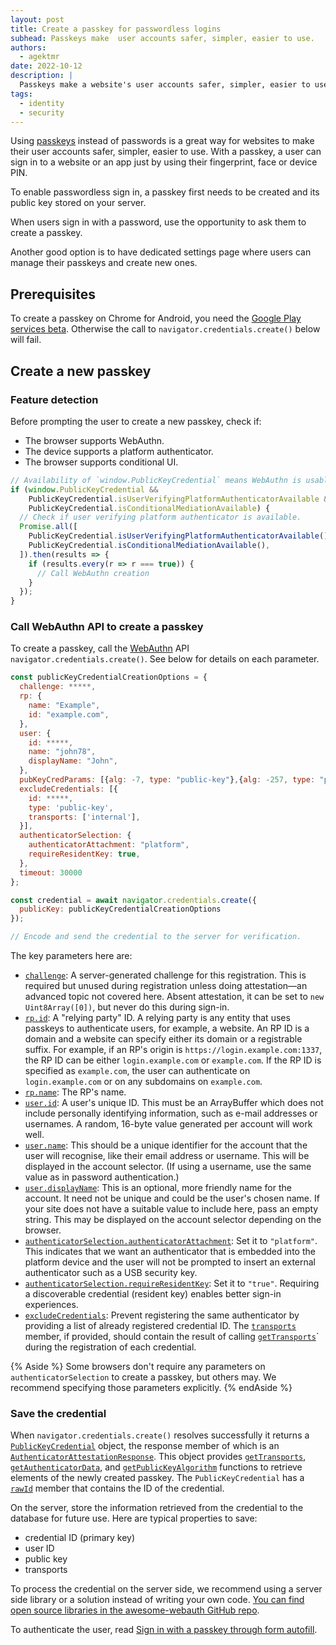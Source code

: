 ```yaml
---
layout: post
title: Create a passkey for passwordless logins
subhead: Passkeys make  user accounts safer, simpler, easier to use.
authors:
  - agektmr
date: 2022-10-12
description: |
  Passkeys make a website's user accounts safer, simpler, easier to use and passwordless. This article discusses how to allow users to create passkeys for your website.
tags:
  - identity
  - security
---
```


Using [passkeys](https://developers.google.com/identity/passkeys) instead of
passwords is a great way for websites to make their user accounts safer,
simpler, easier to use. With a passkey, a user can sign in to a
website or an app just by using their fingerprint, face or device PIN.

To enable passwordless sign in, a passkey first needs to be created and its public key stored on your server.

When users sign in with a password, use the opportunity to ask them to create a passkey.

Another good option is to have dedicated settings page where users can manage their passkeys and create new ones.

## Prerequisites

To create a passkey on Chrome for Android, you need the
[Google Play services beta](https://developers.google.com/android/guides/beta-program).
Otherwise the call to `navigator.credentials.create()` below will fail.

## Create a new passkey

### Feature detection

Before prompting the user to create a new passkey, check if:

-   The browser supports WebAuthn.
-   The device supports a platform authenticator.
-   The browser supports conditional UI.

```js
// Availability of `window.PublicKeyCredential` means WebAuthn is usable.
if (window.PublicKeyCredential &&
    PublicKeyCredential.isUserVerifyingPlatformAuthenticatorAvailable &&
    PublicKeyCredential.​​isConditionalMediationAvailable) {
  // Check if user verifying platform authenticator is available.
  Promise.all([
    PublicKeyCredential.isUserVerifyingPlatformAuthenticatorAvailable(),
    PublicKeyCredential.​​isConditionalMediationAvailable(),
  ]).then(results => {
    if (results.every(r => r === true)) {
      // Call WebAuthn creation
    }
  });
}
```

### Call WebAuthn API to create a passkey

To create a passkey, call the [WebAuthn](https://w3c.github.io/webauthn/) API
`navigator.credentials.create()`. See below for details on each parameter.

```js
const publicKeyCredentialCreationOptions = {
  challenge: *****,
  rp: {
    name: "Example",
    id: "example.com",
  },
  user: {
    id: *****,
    name: "john78",
    displayName: "John",
  },
  pubKeyCredParams: [{alg: -7, type: "public-key"},{alg: -257, type: "public-key"}],
  excludeCredentials: [{
    id: *****,
    type: 'public-key',
    transports: ['internal'],
  }],
  authenticatorSelection: {
    authenticatorAttachment: "platform",
    requireResidentKey: true,
  },
  timeout: 30000
};

const credential = await navigator.credentials.create({
  publicKey: publicKeyCredentialCreationOptions
});

// Encode and send the credential to the server for verification.
```


The key parameters here are:

-   [`challenge`](https://w3c.github.io/webauthn/#dom-publickeycredentialcreationoptions-challenge):
    A server-generated challenge for this registration. This is required but
    unused during registration unless doing attestation—an advanced topic not
    covered here. Absent attestation, it can be set to `new Uint8Array([0])`,
    but never do this during sign-in.
-   [`rp.id`](https://w3c.github.io/webauthn/#dom-publickeycredentialrpentity-id):
    A "relying party" ID. A relying party is any entity that uses passkeys to
    authenticate users, for example, a website. An RP ID is a domain and a website can
    specify either its domain or a registrable suffix. For example, if an RP's
    origin is `https://login.example.com:1337`, the RP ID can be either
    `login.example.com` or `example.com`. If the RP ID is specified as
    `example.com`, the user can authenticate on `login.example.com` or on any
    subdomains on `example.com`.
-   [`rp.name`](https://w3c.github.io/webauthn/#dom-publickeycredentialentity-name):
    The RP's name.
-   [`user.id`](https://w3c.github.io/webauthn/#dom-publickeycredentialuserentity-id):
     A user's unique ID. This must be an ArrayBuffer which does not include
    personally identifying information, such as e-mail addresses or usernames. A
    random, 16-byte value generated per account will work well.
-   [`user.name`](https://w3c.github.io/webauthn/#dom-publickeycredentialentity-name):
    This should be a unique identifier for the account that the user will
    recognise, like their email address or username. This will be displayed in
    the account selector. (If using a username, use the same value as in
    password authentication.)
-   [`user.displayName`](https://w3c.github.io/webauthn/#dom-publickeycredentialuserentity-displayname):
    This is an optional, more friendly name for the account. It need not be
    unique and could be the user's chosen name. If your site does not have a
    suitable value to include here, pass an empty string. This may be displayed
    on the account selector depending on the browser.
-   [`authenticatorSelection.authenticatorAttachment`](https://w3c.github.io/webauthn/#dom-authenticatorselectioncriteria-authenticatorattachment):
    Set it to `"platform"`. This indicates that we want an authenticator that is
    embedded into the platform device and the user will not be prompted to
    insert an external authenticator such as a USB security key.
-   [`authenticatorSelection.requireResidentKey`](https://w3c.github.io/webauthn/#dom-authenticatorselectioncriteria-residentkey):
    Set it to `"true"`. Requiring a discoverable credential (resident key)
    enables better sign-in experiences.
-   [`excludeCredentials`](https://w3c.github.io/webauthn/#dom-publickeycredentialcreationoptions-excludecredentials):
    Prevent registering the same authenticator by providing a list of already
    registered credential ID. The
    [`transports`](https://w3c.github.io/webauthn/#dom-publickeycredentialdescriptor-transports)
    member, if provided, should contain the result of calling
    [`getTransports`](https://w3c.github.io/webauthn/#dom-authenticatorattestationresponse-gettransports)`
    during the registration of each credential.

{% Aside %}
Some browsers don't require any parameters on
`authenticatorSelection` to create a passkey, but others may. We
recommend specifying those parameters explicitly.
{% endAside %}


### Save the credential

When `navigator.credentials.create()` resolves successfully it returns a
[`PublicKeyCredential`](https://w3c.github.io/webauthn/#publickeycredential)
object, the response member of which is an
[`AuthenticatorAttestationResponse`](https://w3c.github.io/webauthn/#iface-authenticatorattestationresponse).
This object provides
[`getTransports`](https://w3c.github.io/webauthn/#dom-authenticatorattestationresponse-gettransports),
[`getAuthenticatorData`](https://w3c.github.io/webauthn/#dom-authenticatorattestationresponse-getauthenticatordata),
and
[`getPublicKeyAlgorithm`](https://w3c.github.io/webauthn/#dom-authenticatorattestationresponse-getpublickey)
functions to retrieve elements of the newly created passkey. The
`PublicKeyCredential` has a
[`rawId`](https://w3c.github.io/webauthn/#dom-publickeycredential-rawid) member
that contains the ID of the credential.

On the server, store the information retrieved from the credential to the
database for future use. Here are typical properties to save:

-   credential ID (primary key)
-   user ID
-   public key
-   transports

To process the credential on the server side, we recommend using a server side
library or a solution instead of writing your own code.
[You can find open source libraries in the awesome-webauth GitHub repo](https://github.com/herrjemand/awesome-webauthn).

To authenticate the user, read
[Sign in with a passkey through form autofill](/passkey-form-autofill).